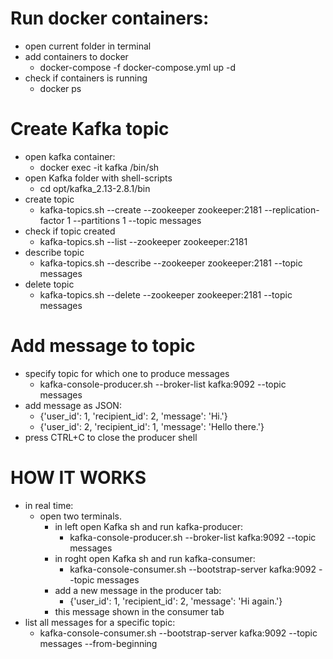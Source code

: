 # Run docker containers:
- open current folder in terminal
- add containers to docker
  - docker-compose -f docker-compose.yml up -d
- check if containers is running
  - docker ps
# Create Kafka topic
- open kafka container:
  - docker exec -it kafka /bin/sh
- open Kafka folder with shell-scripts
  - cd opt/kafka_2.13-2.8.1/bin
- create topic 
  - kafka-topics.sh --create --zookeeper zookeeper:2181 --replication-factor 1 --partitions 1 --topic messages
- check if topic created 
  - kafka-topics.sh --list --zookeeper zookeeper:2181
- describe topic
  - kafka-topics.sh --describe --zookeeper zookeeper:2181 --topic messages
- delete topic
  - kafka-topics.sh --delete --zookeeper zookeeper:2181 --topic messages
# Add message to topic
- specify topic for which one to produce messages
  - kafka-console-producer.sh --broker-list kafka:9092 --topic messages
- add message as JSON:
  - {'user_id': 1, 'recipient_id': 2, 'message': 'Hi.'}
  - {'user_id': 2, 'recipient_id': 1, 'message': 'Hello there.'}
- press CTRL+C to close the producer shell
# HOW IT WORKS
  - in real time:
    - open two terminals.
      - in left open Kafka sh and run kafka-producer:
        - kafka-console-producer.sh --broker-list kafka:9092 --topic messages
      - in roght open Kafka sh and run kafka-consumer:
        - kafka-console-consumer.sh --bootstrap-server kafka:9092 --topic messages
      - add a new message in the producer tab:
        - {'user_id': 1, 'recipient_id': 2, 'message': 'Hi again.'}
      - this message shown in the consumer tab
  - list all messages for a specific topic:
    - kafka-console-consumer.sh --bootstrap-server kafka:9092 --topic messages --from-beginning
